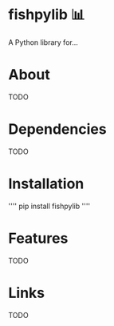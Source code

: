 # fishpylib 📊
A Python library for...

# About
TODO

# Dependencies
TODO

# Installation

''''
    pip install fishpylib
''''

# Features
TODO

# Links 
TODO